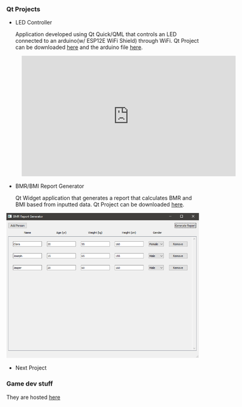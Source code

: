 ### Qt Projects
* LED Controller

  Application developed using Qt Quick/QML that controls an LED connected to an arduino(w/ ESP12E WiFi Shield) through WiFi.
  Qt Project can be downloaded [here](https://github.com/Epus/ledcontroller) and the arduino file [here](https://github.com/Epus/Arduino/tree/master/ledblinkanrdoid).
<!-- blank line -->
<figure class="video_container">
  <iframe width="560" height="315" src="https://www.youtube.com/embed/5XiMNbK-2kw" frameborder="0" allow="accelerometer; autoplay; encrypted-media; gyroscope; picture-in-picture" allowfullscreen></iframe>
</figure>
<!-- blank line -->

* BMR/BMI Report Generator

  Qt Widget application that generates a report that calculates BMR and BMI based from inputted data. Qt Project can be downloaded [here](https://github.com/Epus/bmicalculator).
  
<img src="https://github.com/Epus/bmicalculator/blob/master/sample/app.png">
  
* Next Project


### Game dev stuff

They are hosted [here](https://epus69.itch.io/)
